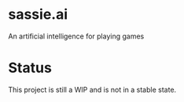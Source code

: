 # sassie.ai
An artificial intelligence for playing games

# Status
This project is still a WIP and is not in a stable state.
